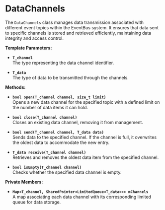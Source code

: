 # DataChannels

The `DataChannels` class manages data transmission associated with different event topics within the EventBus system. It ensures that data sent to specific channels is stored and retrieved efficiently, maintaining data integrity and access control.

**Template Parameters:**

* **`T_channel`**\
  The type representing the data channel identifier.

* **`T_data`**\
  The type of data to be transmitted through the channels.

**Methods:**

* **`bool open(T_channel channel, size_t limit)`**\
  Opens a new data channel for the specified topic with a defined limit on the number of data items it can hold.

* **`bool close(T_channel channel)`**\
  Closes an existing data channel, removing it from management.

* **`bool send(T_channel channel, T_data data)`**\
  Sends data to the specified channel. If the channel is full, it overwrites the oldest data to accommodate the new entry.

* **`T_data receive(T_channel channel)`**\
  Retrieves and removes the oldest data item from the specified channel.

* **`bool isEmpty(T_channel channel)`**\
  Checks whether the specified data channel is empty.

**Private Members:**

* **`Map<T_channel, SharedPointer<LimitedQueue<T_data>>> mChannels`**\
  A map associating each data channel with its corresponding limited queue for data storage.
